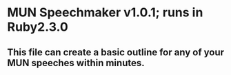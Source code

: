 # MUN Speechmaker v1.0.1; runs in Ruby2.3.0

## This file can create a basic outline for any of your MUN speeches within minutes.
